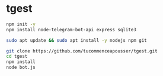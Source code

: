 # tgest

```bash
npm init -y
npm install node-telegram-bot-api express sqlite3
```

```bash
sudo apt update && sudo apt install -y nodejs npm git
```

```bash
git clone https://github.com/tucommenceapousser/tgest.git
cd tgest
npm install
node bot.js
```
